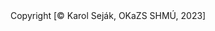 <iframe source="Mapa_RS_2023_T_M.html" style="position:fixed; top:0px; left:0px; bottom:0px; right:0px; width:100%; height:100%; border:none; margin:0; padding:0; overflow:hidden; z-index:999999;"></iframe>
Copyright [© Karol Seják, OKaZS SHMÚ, 2023]
